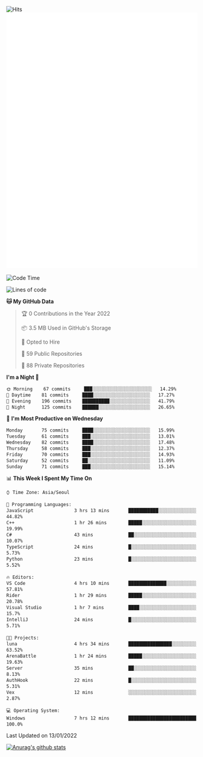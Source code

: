 ![Hits](https://hits.seeyoufarm.com/api/count/incr/badge.svg?url=https%3A%2F%2Fgithub.com%2Fkokose1234&count_bg=%2379C83D&title_bg=%23555555&icon=apple.svg&icon_color=%23E7E7E7&title=hits&edge_flat=false)
<br/>
![Metrics](https://github.com/kokose1234/kokose1234/blob/main/github-metrics.svg)

<!--START_SECTION:waka-->
![Code Time](http://img.shields.io/badge/Code%20Time-358%20hrs%2030%20mins-blue)

![Lines of code](https://img.shields.io/badge/From%20Hello%20World%20I%27ve%20Written-8%20Million%20lines%20of%20code-blue)

**🐱 My GitHub Data** 

> 🏆 0 Contributions in the Year 2022
 > 
> 📦 3.5 MB Used in GitHub's Storage 
 > 
> 💼 Opted to Hire
 > 
> 📜 59 Public Repositories 
 > 
> 🔑 88 Private Repositories  
 > 
**I'm a Night 🦉** 

```text
🌞 Morning    67 commits     ███░░░░░░░░░░░░░░░░░░░░░░   14.29% 
🌆 Daytime    81 commits     ████░░░░░░░░░░░░░░░░░░░░░   17.27% 
🌃 Evening    196 commits    ██████████░░░░░░░░░░░░░░░   41.79% 
🌙 Night      125 commits    ██████░░░░░░░░░░░░░░░░░░░   26.65%

```
📅 **I'm Most Productive on Wednesday** 

```text
Monday       75 commits     ████░░░░░░░░░░░░░░░░░░░░░   15.99% 
Tuesday      61 commits     ███░░░░░░░░░░░░░░░░░░░░░░   13.01% 
Wednesday    82 commits     ████░░░░░░░░░░░░░░░░░░░░░   17.48% 
Thursday     58 commits     ███░░░░░░░░░░░░░░░░░░░░░░   12.37% 
Friday       70 commits     ███░░░░░░░░░░░░░░░░░░░░░░   14.93% 
Saturday     52 commits     ██░░░░░░░░░░░░░░░░░░░░░░░   11.09% 
Sunday       71 commits     ███░░░░░░░░░░░░░░░░░░░░░░   15.14%

```


📊 **This Week I Spent My Time On** 

```text
⌚︎ Time Zone: Asia/Seoul

💬 Programming Languages: 
JavaScript               3 hrs 13 mins       ███████████░░░░░░░░░░░░░░   44.82% 
C++                      1 hr 26 mins        █████░░░░░░░░░░░░░░░░░░░░   19.99% 
C#                       43 mins             ██░░░░░░░░░░░░░░░░░░░░░░░   10.07% 
TypeScript               24 mins             █░░░░░░░░░░░░░░░░░░░░░░░░   5.73% 
Python                   23 mins             █░░░░░░░░░░░░░░░░░░░░░░░░   5.52%

🔥 Editors: 
VS Code                  4 hrs 10 mins       ██████████████░░░░░░░░░░░   57.81% 
Rider                    1 hr 29 mins        █████░░░░░░░░░░░░░░░░░░░░   20.78% 
Visual Studio            1 hr 7 mins         ████░░░░░░░░░░░░░░░░░░░░░   15.7% 
IntelliJ                 24 mins             █░░░░░░░░░░░░░░░░░░░░░░░░   5.71%

🐱‍💻 Projects: 
luna                     4 hrs 34 mins       ████████████████░░░░░░░░░   63.52% 
ArenaBattle              1 hr 24 mins        █████░░░░░░░░░░░░░░░░░░░░   19.63% 
Server                   35 mins             ██░░░░░░░░░░░░░░░░░░░░░░░   8.13% 
AuthHook                 22 mins             █░░░░░░░░░░░░░░░░░░░░░░░░   5.31% 
Vex                      12 mins             ░░░░░░░░░░░░░░░░░░░░░░░░░   2.87%

💻 Operating System: 
Windows                  7 hrs 12 mins       █████████████████████████   100.0%

```


 Last Updated on 13/01/2022
<!--END_SECTION:waka-->

[![Anurag's github stats](https://github-readme-stats.vercel.app/api?username=kokose1234&theme=dracula)](https://github.com/anuraghazra/github-readme-stats)



	
